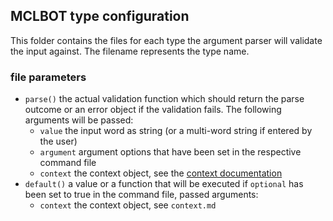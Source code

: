 ## MCLBOT type configuration

This folder contains the files for each type the argument parser will validate the input against. The filename represents the type name.

### file parameters

- `parse()` the actual validation function which should return the parse outcome or an error object if the validation fails. The following arguments will be passed:
  * `value` the input word as string (or a multi-word string if entered by the user)
  * `argument` argument options that have been set in the respective command file
  * `context` the context object, see the [context documentation](../context.md)
- `default()` a value or a function that will be executed if `optional` has been set to true in the command file, passed arguments:
  * `context` the context object, see `context.md`
